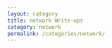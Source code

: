 ```yaml
---
layout: category
title: network Write-ups
category: network
permalink: /categories/network/
---
```

